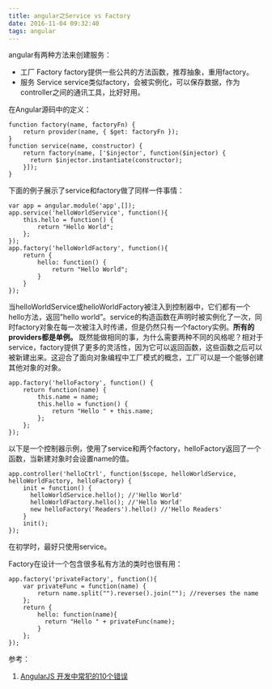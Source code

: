 ```yaml
---
title: angular之Service vs Factory
date: 2016-11-04 09:32:40
tags: angular
---
```


angular有两种方法来创建服务：
- 工厂 Factory
factory提供一些公共的方法函数，推荐抽象，重用factory。
- 服务 Service
service类似factory，会被实例化，可以保存数据，作为controller之间的通讯工具，比好好用。

在Angular源码中的定义：

    function factory(name, factoryFn) {
        return provider(name, { $get: factoryFn });
    }
    function service(name, constructor) {
        return factory(name, ['$injector', function($injector) {
          return $injector.instantiate(constructor);
        }]);
    }
下面的例子展示了service和factory做了同样一件事情：

    var app = angular.module('app',[]);
    app.service('helloWorldService', function(){
        this.hello = function() {
            return "Hello World";
        };
    });
    app.factory('helloWorldFactory', function(){
        return {
            hello: function() {
                return "Hello World";
            }
        }
    });
当helloWorldService或helloWorldFactory被注入到控制器中，它们都有一个hello方法，返回”hello world”。service的构造函数在声明时被实例化了一次，同时factory对象在每一次被注入时传递，但是仍然只有一个factory实例。**所有的providers都是单例。**
既然能做相同的事，为什么需要两种不同的风格呢？相对于service，factory提供了更多的灵活性，因为它可以返回函数，这些函数之后可以被新建出来。这迎合了面向对象编程中工厂模式的概念，工厂可以是一个能够创建其他对象的对象。

    app.factory('helloFactory', function() {
        return function(name) {
            this.name = name;
            this.hello = function() {
                return "Hello " + this.name;
            };
        };
    });
以下是一个控制器示例，使用了service和两个factory，helloFactory返回了一个函数，当新建对象时会设置name的值。

    app.controller('helloCtrl', function($scope, helloWorldService, helloWorldFactory, helloFactory) {
        init = function() {
          helloWorldService.hello(); //'Hello World'
          helloWorldFactory.hello(); //'Hello World'
          new helloFactory('Readers').hello() //'Hello Readers'
        }
        init();
    });
在初学时，最好只使用service。

Factory在设计一个包含很多私有方法的类时也很有用：

    app.factory('privateFactory', function(){
        var privateFunc = function(name) {
            return name.split("").reverse().join(""); //reverses the name
        };
        return {
            hello: function(name){
              return "Hello " + privateFunc(name);
            }
        };
    });

参考：
1. [AngularJS 开发中常犯的10个错误][1]


  [1]: http://www.yyyweb.com/3019.html